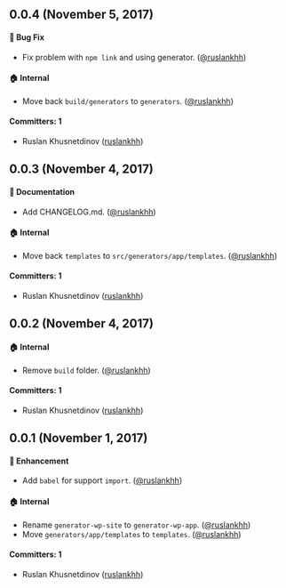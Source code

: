## 0.0.4 (November 5, 2017)

#### 🐛 Bug Fix

- Fix problem with `npm link` and using generator. ([@ruslankhh](https://github.com/ruslankhh))

#### 🏠 Internal

- Move back `build/generators` to `generators`. ([@ruslankhh](https://github.com/ruslankhh))

#### Committers: 1

- Ruslan Khusnetdinov ([ruslankhh](https://github.com/ruslankhh))

## 0.0.3 (November 4, 2017)

#### 📝 Documentation

- Add CHANGELOG.md. ([@ruslankhh](https://github.com/ruslankhh))

#### 🏠 Internal

- Move back `templates` to `src/generators/app/templates`. ([@ruslankhh](https://github.com/ruslankhh))

#### Committers: 1

- Ruslan Khusnetdinov ([ruslankhh](https://github.com/ruslankhh))

## 0.0.2 (November 4, 2017)

#### 🏠 Internal

- Remove `build` folder. ([@ruslankhh](https://github.com/ruslankhh))

#### Committers: 1

- Ruslan Khusnetdinov ([ruslankhh](https://github.com/ruslankhh))

## 0.0.1 (November 1, 2017)

#### 💅 Enhancement

- Add `babel` for support `import`. ([@ruslankhh](https://github.com/ruslankhh))

#### 🏠 Internal

- Rename `generator-wp-site` to `generator-wp-app`. ([@ruslankhh](https://github.com/ruslankhh))
- Move `generators/app/templates` to `templates`. ([@ruslankhh](https://github.com/ruslankhh))

#### Committers: 1

- Ruslan Khusnetdinov ([ruslankhh](https://github.com/ruslankhh))
